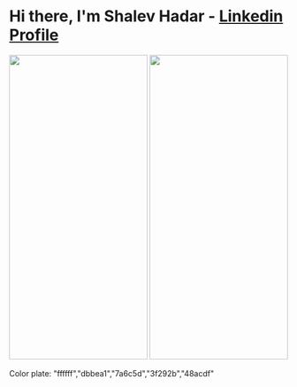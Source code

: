 # Hi there, I'm Shalev Hadar - [Linkedin Profile](https://www.linkedin.com/in/shalev-hadar-30703b144/)
<p float="left">
<img src="https://user-images.githubusercontent.com/76647060/148210836-29983288-e5e7-4754-8fd5-f6191fef29fb.PNG" width="250" height="550">
  <img src="https://user-images.githubusercontent.com/76647060/148210836-29983288-e5e7-4754-8fd5-f6191fef29fb.PNG" width="250" height="550">
</p>

Color plate: "ffffff","dbbea1","7a6c5d","3f292b","48acdf"
